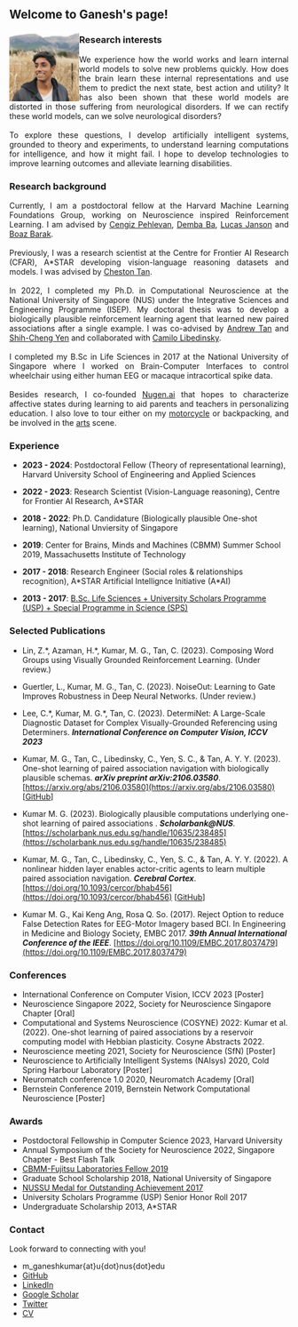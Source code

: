 ## Welcome to Ganesh's page!

<img align="left" src="ganesh_informal_square.jpg" width="25%" id="hp"/> 


### Research interests
<p align="justify">
We experience how the world works and learn internal world models to solve new problems quickly.
How does the brain learn these internal representations and use them to predict the next state, best action and utility? 
It has also been shown that these world models are distorted in those suffering from neurological disorders. 
If we can rectify these world models, can we solve neurological disorders?
<br>
<br>
To explore these questions, I develop artificially intelligent systems, grounded to theory and experiments, 
to understand learning computations for intelligence, and how it might fail. 
I hope to develop technologies to improve learning outcomes and alleviate learning disabilities.
</p>

### Research background
<p align="justify">
Currently, I am a postdoctoral fellow at the Harvard Machine Learning Foundations Group, 
working on Neuroscience inspired Reinforcement Learning. I am advised by 
<a href="https://pehlevan.seas.harvard.edu/people/cengiz-pehlevan">Cengiz Pehlevan</a>, 
<a href="https://seas.harvard.edu/person/demba-ba">Demba Ba</a>,
<a href="http://lucasjanson.fas.harvard.edu/">Lucas Janson</a> and
<a href="https://www.boazbarak.org/">Boaz Barak</a>. 
<br>
<br>
Previously, I was a research scientist at the Centre for Frontier AI Research (CFAR), A*STAR developing 
vision-language reasoning datasets and models. I was advised by 
<a href="https://www.a-star.edu.sg/cfar/about-cfar/our-team/dr-cheston-tan">Cheston Tan</a>.
<br>
<br>
In 2022, I completed my Ph.D. in Computational Neuroscience at the National University of Singapore (NUS) 
under the Integrative Sciences and Engineering Programme (ISEP).
My doctoral thesis was to develop a biologically plausible reinforcement learning agent that learned 
new paired associations after a single example. 
I was co-advised by <a href="https://nus.edu.sg/lsi/principal-investigators-3/dr-andrew-tan-yong-yi/">Andrew Tan</a> and 
<a href="https://cde.nus.edu.sg/idp/staff/yen-shih-cheng/">Shih-Cheng Yen</a> and collaborated with 
<a href="http://camilolibedinsky.com/">Camilo Libedinsky</a>. 
<br>
<br>
I completed my B.Sc in Life Sciences in 2017 at the National University of Singapore where 
I worked on Brain-Computer Interfaces to control wheelchair using either human EEG or macaque intracortical spike data.
<br>
<br>
Besides research, I co-founded <a href="https://nugen.ai">Nugen.ai</a> that hopes to characterize 
affective states during learning to aid parents and teachers in personalizing education. 
I also love to tour either on my <a href="https://news.nus.edu.sg/record-breaking-trip-to-gain-experience/">motorcycle</a> or backpacking, 
and be involved in the <a href="https://news.nus.edu.sg/news-reports/sangae-muzhangu-won-gold-saadhana-project-won-platinum">arts</a> scene.
</p>

### Experience

- **2023 - 2024**: Postdoctoral Fellow (Theory of representational learning), Harvard University School of Engineering and Applied Sciences

- **2022 - 2023**: Research Scientist (Vision-Language reasoning), Centre for Frontier AI Research, A*STAR

- **2018 - 2022**: Ph.D. Candidature (Biologically plausible One-shot learning), National Unviersity of Singapore

- **2019**: Center for Brains, Minds and Machines (CBMM) Summer School 2019, Massachusetts Institute of Technology

- **2017 - 2018**: Research Engineer (Social roles & relationships recognition), A\*STAR Artificial Intellignce Initiative (A\*AI)

- **2013 - 2017**: [B.Sc. Life Sciences + University Scholars Programme (USP) + Special Programme in Science (SPS)](https://www.facebook.com/nus.singapore/videos/10155508729748540/)

### Selected Publications

- Lin, Z.\*, Azaman, H.\*, Kumar, M. G., Tan, C. (2023). Composing Word Groups using Visually Grounded Reinforcement Learning. (Under review.)

- Guertler, L., Kumar, M. G., Tan, C. (2023). NoiseOut: Learning to Gate Improves Robustness in Deep Neural Networks. (Under review.)

- Lee, C.\*, Kumar, M. G.\*, Tan, C. (2023). DetermiNet: A Large-Scale Diagnostic Dataset for Complex Visually-Grounded Referencing using Determiners. ***International Conference on Computer Vision, ICCV 2023***

- Kumar, M. G., Tan, C., Libedinsky, C., Yen, S. C., & Tan, A. Y. Y. (2023). One-shot learning of paired association navigation with biologically plausible schemas. ***arXiv preprint arXiv:2106.03580***. [https://arxiv.org/abs/2106.03580](https://arxiv.org/abs/2106.03580) [[GitHub](https://github.com/mgkumar138/schema4one)]

- Kumar M. G. (2023). Biologically plausible computations underlying one-shot learning of paired associations . ***Scholarbank@NUS***. [https://scholarbank.nus.edu.sg/handle/10635/238485](https://scholarbank.nus.edu.sg/handle/10635/238485)

- Kumar, M. G., Tan, C., Libedinsky, C., Yen, S. C., & Tan, A. Y. Y. (2022). A nonlinear hidden layer enables actor-critic agents to learn multiple paired association navigation. ***Cerebral Cortex***. [https://doi.org/10.1093/cercor/bhab456](https://doi.org/10.1093/cercor/bhab456) [[GitHub](https://github.com/mgkumar138/TDHL_6PA)]

- Kumar M. G., Kai Keng Ang, Rosa Q. So. (2017). Reject Option to reduce False Detection Rates for EEG-Motor Imagery based BCI. In Engineering in Medicine and Biology Society, EMBC 2017. ***39th Annual International Conference of the IEEE***. [https://doi.org/10.1109/EMBC.2017.8037479](https://doi.org/10.1109/EMBC.2017.8037479)


### Conferences

- International Conference on Computer Vision, ICCV 2023 [Poster]
- Neuroscience Singapore 2022, Society for Neuroscience Singapore Chapter [Oral] 
- Computational and Systems Neuroscience (COSYNE) 2022: Kumar et al. (2022). One-shot learning of paired associations by a reservoir computing model with Hebbian plasticity. Cosyne Abstracts 2022.
- Neuroscience meeting 2021, Society for Neuroscience (SfN) [Poster]
- Neuroscience to Artificially Intelligent Systems (NAIsys) 2020, Cold Spring Harbour Laboratory [Poster]
- Neuromatch conference 1.0 2020, Neuromatch Academy [Oral]
- Bernstein Conference 2019, Bernstein Network Computational Neuroscience [Poster]

### Awards

- Postdoctoral Fellowship in Computer Science 2023, Harvard University
- Annual Symposium of the Society for Neuroscience 2022, Singapore Chapter - Best Flash Talk 
- [CBMM-Fujitsu Laboratories Fellow 2019](https://cbmm.mit.edu/summer-school/fellows)
- Graduate School Scholarship 2018, National University of Singapore
- [NUSSU Medal for Outstanding Achievement 2017](https://www.usp.nus.edu.sg/curriculum/awards-and-recognition/award-winners-of-class-2017/)
- University Scholars Programme (USP) Senior Honor Roll 2017
- Undergraduate Scholarship 2013, A\*STAR 

### Contact

Look forward to connecting with you!
+ m_ganeshkumar{at}u{dot}nus{dot}edu
+ [GitHub](https://github.com/mgkumar138)
+ [LinkedIn](https://www.linkedin.com/in/m-ganesh-kumar/)
+ [Google Scholar](https://scholar.google.com/citations?hl=en&user=sFfy1q4AAAAJ)
+ [Twitter](https://twitter.com/Ganeshk92)
+ <a href="Resume_Ganesh_100923.pdf">CV</a>
